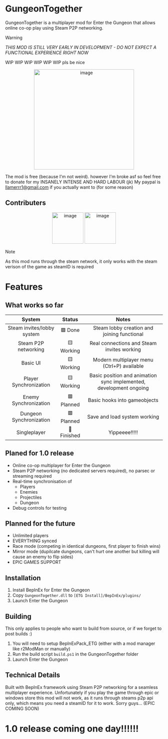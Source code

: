 # GungeonTogether

GungeonTogether is a multiplayer mod for Enter the Gungeon that allows online co-op play using Steam P2P networking.

> [!WARNING]
> _THIS MOD IS STILL VERY EARLY IN DEVELOPMENT - DO NOT EXPECT A FUNCTIONAL EXPERIENCE RIGHT NOW_

WIP WIP WIP WIP WIP WIP pls be nice 

<p align="center" href="https://github.com/llamerrr/GungeonTogether">
<img height="320" alt="image" src="https://github.com/user-attachments/assets/6c485240-5e3c-44ee-93bb-747d27a0731e"/>
</p>


The mod is free (because I'm not weird). however I'm broke asf so feel free to donate for my INSANELY INTENSE AND HARD LABOUR (jk)
My paypal is llamerrr1@gmail.com if you actually want to (for some reason)

## Contributers 
<p align="center" href="https://github.com/llamerrr/GungeonTogether">
<img height="100" alt="image" src="https://avatars.githubusercontent.com/u/47313866?v=4"/>
<img height="100" alt="image" src="https://avatars.githubusercontent.com/u/88169809?v=4"/>
</p>


> [!NOTE]
> As this mod runs through the steam network, it only works with the steam verison of the game as steamID is required

# Features
## What works so far
| System | Status | Notes |
|:---:|:---:|:---:|
| Steam invites/lobby system | 🟩 Done | Steam lobby creation and joining functional |
| Steam P2P networking | 🟨 Working | Real connections and Steam invites working |
| Basic UI | 🟨 Working | Modern multiplayer menu (Ctrl+P) available |
| Player Synchronization | 🟨 Working | Basic position and animation sync implemented, development ongoing |
| Enemy Synchronization | 🟥 Planned | Basic hooks into gameobjects |
| Dungeon Synchronization | 🟥 Planned | Save and load system working |
| Singleplayer | 🏁 Finished | Yippeeee!!!!! |

## Planed for 1.0 release
- Online co-op multiplayer for Enter the Gungeon
- Steam P2P networking (no dedicated servers required), no parsec or streaming required
- Real-time synchronisation of
  - Players
  - Enemies
  - Projectiles
  - Dungeon
- Debug controls for testing
  
## Planned for the future
- Unlimited players
- EVERYTHING synced
- Race mode (competing in identical dungeons, first player to finish wins)
- Mirror mode (dupilcate dungeons, can't hurt one another but killing will cause an enemy to flip sides)
- EPIC GAMES SUPPORT

## Installation
1. Install BepInEx for Enter the Gungeon
2. Copy `GungeonTogether.dll` to `[ETG Install]/BepInEx/plugins/`
3. Launch Enter the Gungeon

## Building
This only applies to people who want to build from source, or if we forget to post builds :)
1. You will need to setup BepInExPack_ETG (either with a mod manager like r2ModMan or manually)
2. Run the build script `build.ps1` in the GungeonTogether folder
3. Launch Enter the Gungeon

## Technical Details
Built with BepInEx framework using Steam P2P networking for a seamless multiplayer experience.
Unfortunately if you play the game through epic or windows store this mod will not work, as it runs through steams p2p api only, which means you need a steamID for it to work. Sorry guys...
(EPIC COMING SOON)

# 1.0 release coming one day!!!!!!
